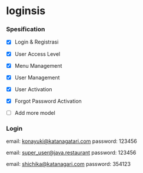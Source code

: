 # loginsis
### Spesification

- [x] Login & Registrasi
- [x] User Access Level
- [x] Menu Management
- [x] User Management
- [x] User Activation
- [x] Forgot Password Activation
- [ ] Add more model


### Login
 email: konayuki@katanagatari.com
 password: 123456

 email: super_user@java.restaurant
 password: 123456

 email: shichika@katanagari.com
 password: 354123 

